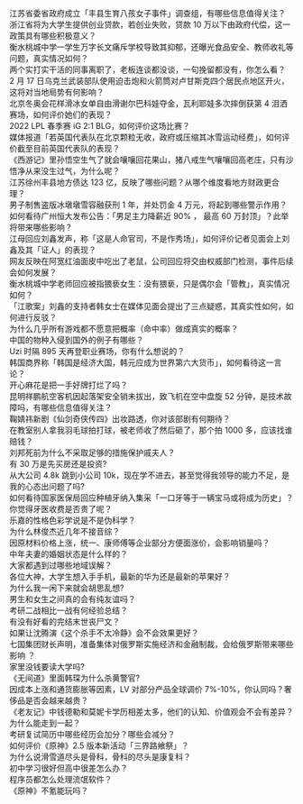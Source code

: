 江苏省委省政府成立「丰县生育八孩女子事件」调查组，有哪些信息值得关注？  
浙江省将为大学生提供创业贷款，若创业失败，贷款 10 万以下由政府代偿，这一政策具有哪些积极意义？  
衡水桃城中学一学生万字长文痛斥学校导致其抑郁，还曝光食品安全、教师收礼等问题，真实情况如何？  
两个实打实干活的同事离职了，老板连谈都没谈，一句挽留都没有，你怎么看？  
2 月 17 日乌克兰武装部队使用迫击炮和火箭筒对卢甘斯克四个居民点地区开火，这将对当地局势有何影响？  
北京冬奥会花样滑冰女单自由滑谢尔巴科娃夺金，瓦利耶娃多次摔倒获第 4 泪洒赛场，如何评价她们的表现？  
2022 LPL 春季赛 iG 2:1 BLG，如何评价这场比赛？  
媒体报道「若英国代表队在北京颗粒无收，政府或压缩其冰雪运动经费」，如何评价截至目前英国代表队的表现？  
《西游记》里孙悟空生气了就会嚷嚷回花果山，猪八戒生气嚷嚷回高老庄，只有沙悟净从来没生过气，为什么呢？  
江苏徐州丰县地方债达 123 亿，反映了哪些问题？从哪个维度看地方财政更合理？  
男子制售盗版冰墩墩雪容融获刑 1 年，并处罚金 4 万元，将起到哪些警示作用？  
如何看待广州恒大发布公告：「男足主力降薪近 90% ， 最高 60 万封顶」？此举将带来哪些影响？  
江母回应刘鑫发声，称「这是人命官司，不是作秀场」，如何评价记者见面会上刘鑫及其「证人」的表现？  
网友反映在阿宽红油面皮中吃出了老鼠，公司回应将交由权威部门检测，事件后续会如何发展？  
衡水桃城中学老师回应被指猥亵女生：没有猥亵，只是偶尔会「管教」，真实情况如何？  
「江歌案」刘鑫的支持者韩女士在媒体见面会提出了三点疑惑，其真实性如何，如何进行反驳？  
为什么几乎所有游戏都不愿意把概率（命中率）做成真实的概率？  
中国的物种入侵到国外的例子有哪些？  
Uzi 时隔 895 天再登职业赛场，你有什么想说的？  
韩国商界称「韩国是经济大国，韩元应成为世界第六大货币」，如何看待这一言论？  
开心麻花是把一手好牌打烂了吗？  
昆明祥鹏航空客机因起落架安全销未拔出，致飞机在空中盘旋 52 分钟，是技术故障吗，有哪些信息值得关注？  
鞠婧祎新剧《仙剑奇侠传四》出妆路透，你对该部剧有何期待？  
在教室别人拿我羽毛球拍打球，被老师收了然后砸了，那个拍 1000 多，应该找谁赔钱？  
刘邦死前为什么不采取足够的措施保护戚夫人？  
有 30 万是先买房还是投资?  
从大公司 4.8k 跳到小公司 10k，现在学不进去，甚至觉得我领导的能力不足，是我的心态出问题了吗?  
如何看待国家医保局回应种植牙纳入集采「一口牙等于一辆宝马或将成为历史」？你觉得牙医收费是否贵了呢？  
乐嘉的性格色彩学说是不是伪科学？  
为什么林俊杰近几年不接音综？  
因原材料价格上涨，统一、康师傅等企业部分方便面涨价，会影响销量吗？  
中年夫妻的婚姻状态是什么样的？  
大家都遇到过哪些地域误解？  
各位大神，大学生想入手手机，最新的华为还是最新的苹果好？  
为什么我一闲下来就会胡思乱想?  
男生和女生之间真的会有纯友谊吗？  
考研二战相比一战有何经验总结？  
有没有好看的完结末世丧尸文？  
如果让沈腾演《这个杀手不太冷静》会不会效果更好？  
七国集团财长声明，准备集体对俄罗斯实施经济和金融制裁，会给俄罗斯带来哪些影响 ？  
家里没钱要读大学吗?  
《无间道》里面韩琛为什么杀黄警官?  
因成本上涨和通货膨胀等因素，LV 对部分产品全球调价 7%-10%，你认同吗？奢侈品是否会越来越贵？  
《老友记》中钱德勒和莫妮卡学历相差太多，他们的认知、价值观会不会有差异？为什么能走到一起？  
考研复试简历中哪些经历会加分？哪些会减分？  
如何评价《原神》2.5 版本新活动「三界路飨祭」？  
为什么说滑雪道尽头是骨科，骨科的尽头是康复科？  
初中学习很好但高中很差怎么办？  
程序员都怎么处理流氓软件？  
《原神》不氪能玩吗？  

